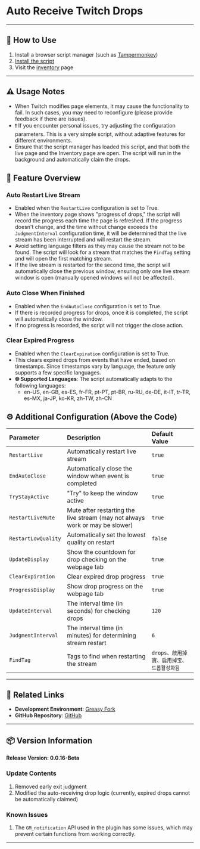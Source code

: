 # **Auto Receive Twitch Drops**

---

## **👻 How to Use**

1. Install a browser script manager (such as [Tampermonkey](https://chrome.google.com/webstore/detail/tampermonkey/dhdgffkkebhmkfjojejmpbldmpobfkfo))
2. [Install the script](https://update.greasyfork.org/scripts/474799/Twitch%20%E8%87%AA%E5%8B%95%E9%A0%98%E5%8F%96%E6%8E%89%E5%AF%B6%20%20Auto%20Receive%20Drops.user.js)
3. Visit the [inventory](https://www.twitch.tv/drops/inventory) page

---

## **⚠️ Usage Notes**
- When Twitch modifies page elements, it may cause the functionality to fail. In such cases, you may need to reconfigure (please provide feedback if there are issues).
- ❗️ If you encounter personal issues, try adjusting the configuration parameters. This is a very simple script, without adaptive features for different environments.
- Ensure that the script manager has loaded this script, and that both the live page and the Inventory page are open. The script will run in the background and automatically claim the drops.

## **📜 Feature Overview**

### **Auto Restart Live Stream**
- Enabled when the `RestartLive` configuration is set to True.
- When the inventory page shows "progress of drops," the script will record the progress each time the page is refreshed. If the progress doesn't change, and the time without change exceeds the `JudgmentInterval` configuration time, it will be determined that the live stream has been interrupted and will restart the stream.
- Avoid setting language filters as they may cause the stream not to be found. The script will look for a stream that matches the `FindTag` setting and will open the first matching stream.
- If the live stream is restarted for the second time, the script will automatically close the previous window, ensuring only one live stream window is open (manually opened windows will not be affected).

### **Auto Close When Finished**
- Enabled when the `EndAutoClose` configuration is set to True.
- If there is recorded progress for drops, once it is completed, the script will automatically close the window.
- If no progress is recorded, the script will not trigger the close action.

### **Clear Expired Progress**
- Enabled when the `ClearExpiration` configuration is set to True.
- This clears expired drops from events that have ended, based on timestamps. Since timestamps vary by language, the feature only supports a few specific languages.
- **🌐 Supported Languages**: The script automatically adapts to the following languages:
  - en-US, en-GB, es-ES, fr-FR, pt-PT, pt-BR, ru-RU, de-DE, it-IT, tr-TR, es-MX, ja-JP, ko-KR, zh-TW, zh-CN

## **⚙️ Additional Configuration (Above the Code)**

| **Parameter**       | **Description**                                                              | **Default Value**                         |
| :------------------ | :--------------------------------------------------------------------------- | :---------------------------------------- |
| `RestartLive`       | Automatically restart live stream                                            | `true`                                    |
| `EndAutoClose`      | Automatically close the window when event is completed                       | `true`                                    |
| `TryStayActive`     | "Try" to keep the window active                                              | `true`                                    |
| `RestartLiveMute`   | Mute after restarting the live stream (may not always work or may be slower) | `true`                                    |
| `RestartLowQuality` | Automatically set the lowest quality on restart                              | `false`                                   |
| `UpdateDisplay`     | Show the countdown for drop checking on the webpage tab                      | `true`                                    |
| `ClearExpiration`   | Clear expired drop progress                                                  | `true`                                    |
| `ProgressDisplay`   | Show drop progress on the webpage tab                                        | `true`                                    |
| `UpdateInterval`    | The interval time (in seconds) for checking drops                            | `120`                                     |
| `JudgmentInterval`  | The interval time (in minutes) for determining stream restart                | `6`                                       |
| `FindTag`           | Tags to find when restarting the stream                                      | `drops、啟用掉寶、启用掉宝、드롭활성화됨` |

---

## **🔗 Related Links**

- **Development Environment**: [Greasy Fork](https://greasyfork.org/zh-TW/users/989635-canaan-hs)  
- **GitHub Repository**: [GitHub](https://github.com/Canaan-HS/MonkeyScript/tree/main/TwitchReceiveDrops)

---

## **📦 Version Information**

**Release Version: 0.0.16-Beta**

### **Update Contents**
1. Removed early exit judgment
2. Modified the auto-receiving drop logic (currently, expired drops cannot be automatically claimed)

### **Known Issues**
1. The `GM_notification` API used in the plugin has some issues, which may prevent certain functions from working correctly.

---